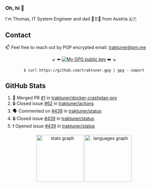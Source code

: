 ### Oh, hi 👋

I'm Thomas, IT System Engineer and dad 👶♊️👶 from Austria 🇦🇹

<!--
**traktuner/traktuner** is a ✨ _special_ ✨ repository because its `README.md` (this file) appears on your GitHub profile.

Here are some ideas to get you started:

- 🔭 I’m currently working on ...
- 🌱 I’m currently learning ...
- 👯 I’m looking to collaborate on ...
- 🤔 I’m looking for help with ...
- 💬 Ask me about ...
- 📫 How to reach me: ...
- 😄 Pronouns: ...
- ⚡ Fun fact: ...
-->

## Contact
📫 Feel free to reach out by PGP encrypted email:
traktuner@pm.me

<div align="center" markdown="1">

↙️ ⬅️ [![My GPG public key](https://img.shields.io/badge/PGP%20public%20key-6D4AFF?style=for-the-badge)](https://github.com/traktuner.gpg) ➡️ ↘️

```shell
$ curl https://github.com/traktuner.gpg | gpg --import
```

</div>

## GitHub Stats
<!--START_SECTION:activity-->
1. 🎉 Merged PR [#1](https://github.com/traktuner/docker-crashplan-pro/pull/1) in [traktuner/docker-crashplan-pro](https://github.com/traktuner/docker-crashplan-pro)
2. 🔒 Closed issue [#62](https://github.com/traktuner/actions/issues/62) in [traktuner/actions](https://github.com/traktuner/actions)
3. 🗣 Commented on [#439](https://github.com/traktuner/status/issues/439#issuecomment-2380420537) in [traktuner/status](https://github.com/traktuner/status)
4. 🔒 Closed issue [#439](https://github.com/traktuner/status/issues/439) in [traktuner/status](https://github.com/traktuner/status)
5. ❗ Opened issue [#439](https://github.com/traktuner/status/issues/439) in [traktuner/status](https://github.com/traktuner/status)
<!--END_SECTION:activity-->

<div align="center">
  <img src="https://github-readme-stats.vercel.app/api?username=traktuner&hide_title=false&hide_rank=false&show_icons=true&include_all_commits=true&count_private=true&disable_animations=false&theme=dracula&locale=en&hide_border=false&order=1" height="150" alt="stats graph"  />
  <img src="https://github-readme-stats.vercel.app/api/top-langs?username=traktuner&locale=en&hide_title=false&layout=compact&card_width=320&langs_count=5&theme=dracula&hide_border=false&order=2" height="150" alt="languages graph"  />
</div>
